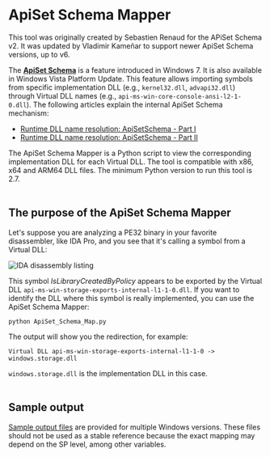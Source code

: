 # ApiSet Schema Mapper

This tool was originally created by Sebastien Renaud for the APiSet Schema v2. It was updated by Vladimir Kameñar to support newer ApiSet Schema versions, up to v6.  

The [**ApiSet Schema**](https://learn.microsoft.com/en-us/windows/win32/apiindex/windows-apisets) is a feature introduced in Windows 7.
It is also available in Windows Vista Platform Update. This feature allows importing symbols from specific implementation DLL (e.g., ```kernel32.dll```, ```advapi32.dll```)
through Virtual DLL names (e.g., ```api-ms-win-core-console-ansi-l2-1-0.dll```). The following articles explain the internal ApiSet Schema mechanism:  
* [Runtime DLL name resolution: ApiSetSchema - Part I](https://blog.quarkslab.com/runtime-dll-name-resolution-apisetschema-part-i.html)
* [Runtime DLL name resolution: ApiSetSchema - Part II](https://blog.quarkslab.com/runtime-dll-name-resolution-apisetschema-part-ii.html)

The ApiSet Schema Mapper is a Python script to view the corresponding implementation DLL for each Virtual DLL. The tool is compatible with x86, x64 and ARM64
DLL files. The minimum Python version to run this tool is 2.7.  
<br>

## The purpose of the ApiSet Schema Mapper

Let's suppose you are analyzing a PE32 binary in your favorite disassembler, like IDA Pro, and you see that it's calling a symbol from a Virtual DLL:

![IDA disassembly listing](https://github.com/user-attachments/assets/b4d15f45-da38-4284-9de9-d249a8f089ba)

This symbol *IsLibraryCreatedByPolicy* appears to be exported by the Virtual DLL ```api-ms-win-storage-exports-internal-l1-1-0.dll```. If you want to identify
the DLL where this symbol is really implemented, you can use the ApiSet Schema Mapper:  

```python ApiSet_Schema_Map.py```

The output will show you the redirection, for example:

```Virtual DLL api-ms-win-storage-exports-internal-l1-1-0 -> windows.storage.dll```

```windows.storage.dll``` is the implementation DLL in this case.  
<br>

## Sample output

[Sample output files](sample_output) are provided for multiple Windows versions. These files should not be used as a stable reference because
the exact mapping may depend on the SP level, among other variables.  
